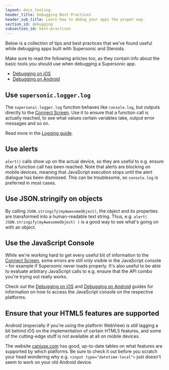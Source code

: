 ```yaml
---
layout: docs_tooling
header_title: Debugging Best Practices
header_sub_title: Learn how to debug your apps the proper way.
section_id: debugging
subsection_id: best-practices
---
```


Below is a collection of tips and best practices that we've found useful while debugging apps built with Supersonic and Steroids.

Make sure to read the following articles too, as they contain info about the basic tools you should use when debugging a Supersonic app.

* [Debugging on iOS](/tooling/debugging/debugging-on-ios)
* [Debugging on Android](/tooling/debugging/debugging-on-android)

## Use `supersonic.logger.log`

The `supersonic.logger.log` function behaves like `console.log`, but outputs directly to the [Connect Screen](/tooling/steroids-connect/). Use it to ensure that a function call is actually reached, to see what values certain variables take, output error messages and so on.

Read more in the [Logging guide](/tooling/debugging/logging/).

## Use alerts

`alert()` calls show up on the actual device, so they are useful to e.g. ensure that a function call has been reached. Note that alerts are blocking on mobile devices, meaning that JavaScript execution stops until the alert dialogue has been dismissed. This can be troublesome, so `console.log` is preferred in most cases.

## Use JSON.stringify on objects

By calling `JSON.stringify(myAwesomeObject)`, the object and its properties are transformed into a human-readable text string. Thus, e.g. `alert( JSON.stringify(myAwesomeObject) )` is a good way to see what's going on with an object.

## Use the JavaScript Console

While we're working hard to get every useful bit of information to the [Connect Screen](/tooling/steroids-connect/), some errors are still only visible in the JavaScript console – for example if Supersonic never loads properly. It's also useful to be able to evaluate arbitrary JavaScript calls to e.g. ensure that the API combo you're trying out really works.

Check out the [Debugging on iOS](/tooling/debugging/debugging-on-ios) and [Debugging on Android](/tooling/debugging/debugging-on-android) guides for information on how to access the JavaScript console on the respective platforms.

## Ensure that your HTML5 features are supported

Android (especially if you're using the platform WebView) is still lagging a bit behind iOS on the implementation of certain HTML5 features, and some of the cutting-edge stuff is not available at all on mobile devices.

The website [caniuse.com](http://caniuse.com) has good, up-to-date tables on what features are supported by which platforms. Be sure to check it out before you scratch your head wondering why e.g. `<input type="datetime-local">` just doesn't seem to work on your old Android device.
